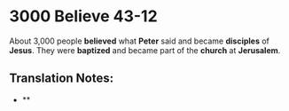 3000 Believe 43-12
====================


About 3,000 people **believed** what **Peter** said and became
**disciples** of **Jesus**. They were **baptized** and became part of
the **church** at **Jerusalem**.

Translation Notes:
------------------

-   **

